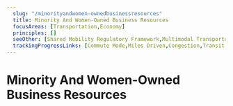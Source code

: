 ```yaml
---
  slug: "/minorityandwomen-ownedbusinessresources"
  title: Minority And Women-Owned Business Resources
  focusAreas: [Transportation,Economy]
  principles: []
  seeOther: [Shared Mobility Regulatory Framework,Multimodal Transportation Hubs and Connections]
  trackingProgressLinks: [Commute Mode,Miles Driven,Congestion,Transit Ridership]
---
```

# Minority And Women-Owned Business Resources